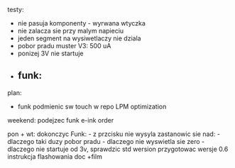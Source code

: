 testy:
- nie pasuja komponenty - wyrwana wtyczka
- nie zalacza sie przy malym napieciu
- jeden segment na wysiwetlaczy nie dziala
- pobor pradu muster V3: 500 uA
- ponizej 3V nie startuje
- funk:
	- 

plan:
- funk
podmienic sw touch w repo
LPM optimization



weekend:
podejzec funk
e-ink
order

pon + wt:
dokonczyc Funk:
	- z przcisku nie wysyla
zastanowic sie nad:
	- dlaczego taki duzy pobor pradu
	- dlaczego nie wyswietla sie zero
	- dlaczego nie startuje od 3v, sprawdzic 
std wersion
przygotowac wersje 0.6
instrukcja flashowania doc +film

